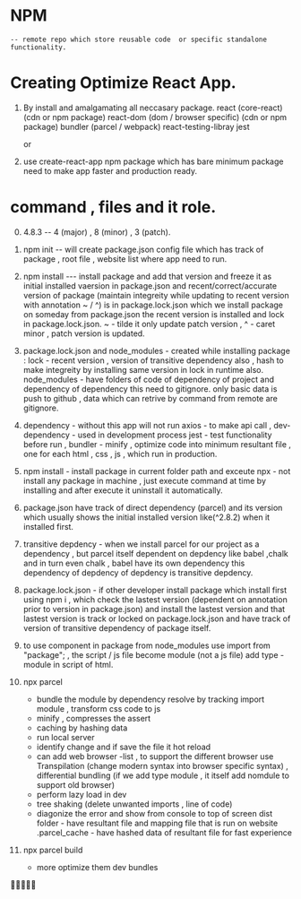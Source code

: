 # NPM

    -- remote repo which store reusable code  or specific standalone functionality.

# Creating Optimize React App.

1. By install and amalgamating all neccasary package.
   react (core-react) (cdn or npm package)
   react-dom (dom / browser specific) (cdn or npm package)
   bundler (parcel / webpack)
   react-testing-libray
   jest

   or

2. use create-react-app npm package which has bare minimum package need to make app faster and production ready.

# command , files and it role.

0. 4.8.3 -- 4 (major) , 8 (minor) , 3 (patch).
1. npm init
   -- will create package.json config file which has track of package , root file , website list where app need to run.
2. npm install <package-name>
   --- install package and add that version and freeze it as initial installed vaersion in package.json
   and recent/correct/accurate version of package (maintain integreity while updating to recent version with annotation ~ / ^) is in package.lock.json which we install package on someday from package.json the recent version is installed and lock in package.lock.json.
   ~ - tilde it only update patch version , ^ - caret minor , patch version is updated.
3. package.lock.json and node_modules - created while installing package :
   lock - recent version , version of transitive dependency also , hash to make integreity by installing same version in lock
   in runtime also.
   node_modules - have folders of code of dependency of project and dependency of dependency this need to gitignore.
   only basic data is push to github , data which can retrive by command from remote are gitignore.

4. dependency - without this app will not run axios - to make api call ,
   dev-dependency - used in development process
   jest - test functionality before run ,
   bundler - minify , optimize code into minimum resultant file , one for each html , css , js , which run in production.

5. npm install <package-name> - install package in current folder path and exceute
   npx <package-name> - not install any package in machine , just execute command at time by installing and after execute it uninstall it
   automatically.

6. package.json have track of direct dependency (parcel) and its version which usually shows the initial installed version like(^2.8.2) when
   it installed first.

7. transitive depdency - when we install parcel for our project as a dependency , but parcel itself dependent on depdency like babel ,chalk
   and in turn even chalk , babel have its own dependency this dependency of depdency of depdency is transitive depdency.

8. package.lock.json - if other developer install package which install first using npm i , which check the lastest version (dependent on
   annotation prior to version in package.json) and install the lastest version and that lastest version is track or locked on package.lock.json and
   have track of version of transitive dependency of package itself.

9. to use component in package from node_modules use import <component > from "package"; , the script / js file become module (not a js file)
   add type - module in script of html.

10. npx parcel <filename in current folder need to run in dev mode>
    - bundle the module by dependency resolve by tracking import module , transform css code to js
    - minify , compresses the assert
    - caching by hashing data
    - run local server
    - identify change and if save the file it hot reload
    - can add web browser -list , to support the different browser use Transpilation (change modern syntax into browser specific syntax) ,
      differential bundling (if we add type module , it itself add nomdule to support old browser)
    - perform lazy load in dev
    - tree shaking (delete unwanted imports , line of code)
    - diagonize the error and show from console to top of screen
      dist folder - have resultant file and mapping file that is run on website
      .parcel_cache - have hashed data of resultant file for fast experience
11. npx parcel build <filename in current folder need to run in prod mode>
    - more optimize them dev bundles

🙏🙏🙏🙏🙏
